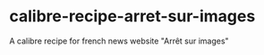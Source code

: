 calibre-recipe-arret-sur-images
===============================

A calibre recipe for french news website "Arrêt sur images"